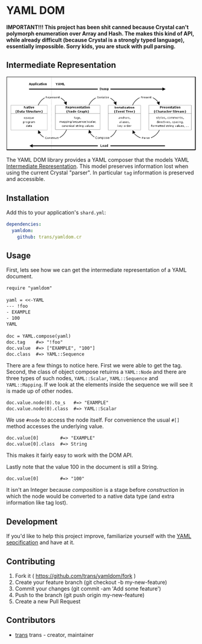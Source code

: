 # YAML DOM

**IMPORTANT!!! This project has been shit canned because Crystal can't polymorph
enumeration over Array and Hash. The makes this kind of API, while already
difficult (because Crystal is a strongly typed language), essentially impossible. 
Sorry kids, you are stuck with pull parsing.**


## Intermediate Representation

[![YAML Process](yamlproc.png)](http://yaml.org/spec/1.2/spec.html#Processing)

The YAML DOM library provides a YAML composer that the models YAML [Intermediate
Representation](). This model preserves information lost when using the
current Crystal "parser". In particular `tag` information is preserved
and accessible.


## Installation

Add this to your application's `shard.yml`:

```yaml
dependencies:
  yamldom:
    github: trans/yamldom.cr
```

## Usage

First, lets see how we can get the intermediate representation of a YAML document.

```crystal
require "yamldom"

yaml = <<-YAML
--- !foo
- EXAMPLE
- 100
YAML

doc = YAML.compose(yaml)
doc.tag    #=> "!foo"
doc.value  #=> ["EXAMPLE", "100"]
doc.class  #=> YAML::Sequence
```

There are a few things to notice here. First we were able to get the tag.
Second, the class of object compose retuirns a `YAML::Node` and there are
three types of such nodes, `YAML::Scalar`, `YAML::Sequence` and `YAML::Mapping`.
If we look at the elements inside the sequence we will see it is made up
of other nodes.

```
doc.value.node(0).to_s   #=> "EXAMPLE"
doc.value.node(0).class  #=> YAML::Scalar
```

We use `#node` to access the node itself. For convenience the usual `#[]` method accesses
the underlying value.

```
doc.value[0]        #=> "EXAMPLE"
doc.value[0].class  #=> String
```

This makes it fairly easy to work with the DOM API.

Lastly note that the value 100 in the document is still a String.

```
doc.value[0]        #=> "100"
```

It isn't an Integer because *composition* is a stage before *construction* in which
the node would be converted to a native data type (and extra information like tag lost).

<!--

```
data = YAML.construct(doc)
data  #=> ["EXAMPLE", 100]
```

Okay, so what's going on under hood? How does this all work. We use a called the
*tag schema*. The base class is `YAML::TagSchema` and there are few subclasses that
actually do the dirty work of figuring out how to construct YAML into data and deconstruct
-- actually called representing -- data into YAML. The primary and thus default tag
schema is `YAML::CoreSchema`. It encodes the full YAML 1.2 standard.

Now here is the great thing about tag schemas. They allow us to control the tags of classes
as we see fit including out own custom tags.

```
class MyTagSchema < YAML::CoreSchema
  def construct(node : YAML::Scalar)
    case node.tag
    when "!foo"
      Foo.new(node.value)
    else
      super(node)
    end
  end

  def represent(value : Foo)
    YAML::Scalar.new("!foo", value.to_s)
  end
end
```

Now ...

```
yaml = <<-YAML
--- !foo
Try Me
YAML

YAML.load(example, MyTagSchema.new)
```

Or a minor shortcut.

```
foo = MyTagSchema.load(example)
foo.class #=> Foo
```

-->

## Development

If you'd like to help this project improve, familiarize yourself with the
[YAML sepcification](http://yaml.org/spec/1.2/spec.html) and have at it.


## Contributing

1. Fork it ( https://github.com/trans/yamldom/fork )
2. Create your feature branch (git checkout -b my-new-feature)
3. Commit your changes (git commit -am 'Add some feature')
4. Push to the branch (git push origin my-new-feature)
5. Create a new Pull Request


## Contributors

- [trans](https://github.com/trans) trans - creator, maintainer

